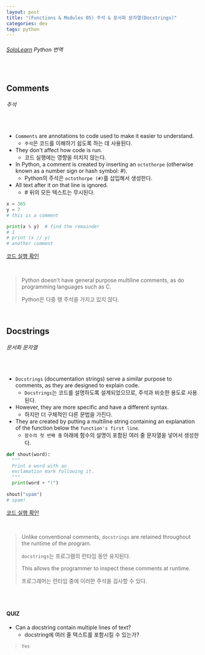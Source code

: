 ```yaml
---
layout: post
title: "(Functions & Modules 05) 주석 & 문서화 문자열(Docstrings)"
categories: dev
tags: python
---
```


###### [SoloLearn](https://www.sololearn.com) Python 번역

<br>

## Comments

###### 주석

<br>

- `Comments` are annotations to code used to make it easier to understand.
  - `주석`은 코드를 이해하기 쉽도록 하는 데 사용된다.
- They don't affect how code is run.
  - 코드 실행에는 영향을 미치지 않는다.
- In Python, a comment is created by inserting an `octothorpe` (otherwise known as a number sign or hash symbol: \#).
  - Python의 주석은 `octothorpe (#)`를 삽입해서 생성한다.
- All text after it on that line is ignored.
  - \# 뒤의 모든 텍스트는 무시된다.

```python
x = 365
y = 7
# this is a comment

print(x % y)  # find the remainder
# 1
# print (x // y)
# another comment
```

[코드 실행 확인](https://code.sololearn.com/336/#py)

<br>

> Python doesn't have general purpose multiline comments, as do programming languages such as C.
>
> Python은 다중 행 주석을 가지고 있지 않다.

<br>

## Docstrings

###### 문서화 문자열

<br>

- `Docstrings` (documentation strings) serve a similar purpose to comments, as they are designed to explain code.
  - `Docstrings`는 코드를 설명하도록 설계되었으므로, 주석과 비슷한 용도로 사용된다.
- However, they are more specific and have a different syntax.
  - 하지만 더 구체적인 다른 문법을 가진다.
- They are created by putting a multiline string containing an explanation of the function below the `function's first line`.
  - `함수의 첫 번째 줄` 아래에 함수의 설명이 포함된 여러 줄 문자열을 넣어서 생성한다.

```python
def shout(word):
  """
  Print a word with an
  exclamation mark following it.
  """
  print(word + "!")
  
shout("spam")
# spam!
```

[코드 실행 확인](https://code.sololearn.com/337/#py)

<br>

> Unlike conventional comments, `docstrings` are retained throughout the runtime of the program.
>
> `docstrings`는 프로그램의 런타임 동안 유지된다.
>
> This allows the programmer to inspect these comments at runtime.
>
> 프로그래머는 런타임 중에 이러한 주석을 검사할 수 있다.

<br>

<br>

#### QUIZ

- Can a docstring contain multiple lines of text?
  - docstring에 여러 줄 텍스트를 포함시킬 수 있는가?

> `Yes`

<br>

<br>